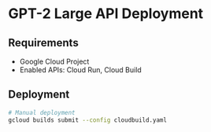# GPT-2 Large API Deployment

## Requirements
- Google Cloud Project
- Enabled APIs: Cloud Run, Cloud Build

## Deployment
```bash
# Manual deployment
gcloud builds submit --config cloudbuild.yaml
